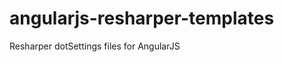 angularjs-resharper-templates
=============================

Resharper dotSettings files for AngularJS
